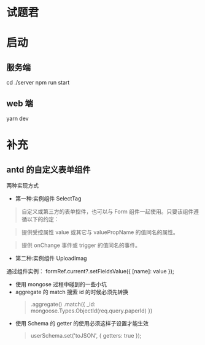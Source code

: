 # 试题君

# 启动

## 服务端

cd ./server npm run start

## web 端

yarn dev

# 补充

## antd 的自定义表单组件

两种实现方式

- 第一种:实例组件 SelectTag

> 自定义或第三方的表单控件，也可以与 Form 组件一起使用。只要该组件遵循以下的约定：

> 提供受控属性 value 或其它与 valuePropName 的值同名的属性。

> 提供 onChange 事件或 trigger 的值同名的事件。

- 第二种:实例组件 UploadImag

通过组件实例： formRef.current?.setFieldsValue({ [name]: value });

- 使用 mongose 过程中碰到的一些小坑
- aggregate 的 match 搜索 id 的时候必须先转换
  > .aggregate()
      .match({ _id: mongoose.Types.ObjectId(req.query.paperId) })
- 使用 Schema 的 getter 的使用必须这样子设置才能生效
  > userSchema.set('toJSON', { getters: true });
